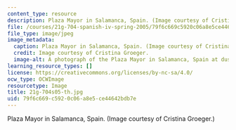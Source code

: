 ```yaml
---
content_type: resource
description: Plaza Mayor in Salamanca, Spain. (Image courtesy of Cristina Groeger.)
file: /courses/21g-704-spanish-iv-spring-2005/79f6c669c5920c06a8e5ce44642bdb7e_21g-704s05-th.jpg
file_type: image/jpeg
image_metadata:
  caption: Plaza Mayor in Salamanca, Spain. (Image courtesy of Cristina Groeger.)
  credit: Image courtesy of Cristina Groeger.
  image-alt: A photograph of the Plaza Mayor in Salamanca, Spain at dusk.
learning_resource_types: []
license: https://creativecommons.org/licenses/by-nc-sa/4.0/
ocw_type: OCWImage
resourcetype: Image
title: 21g-704s05-th.jpg
uid: 79f6c669-c592-0c06-a8e5-ce44642bdb7e
---
```

Plaza Mayor in Salamanca, Spain. (Image courtesy of Cristina Groeger.)
